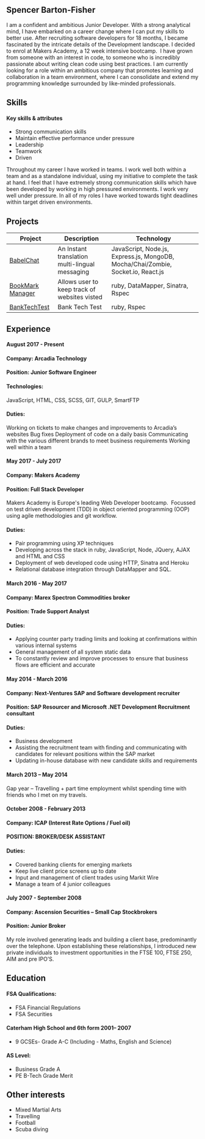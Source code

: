 ## Spencer Barton-Fisher

I am a confident and ambitious Junior Developer. With a strong analytical mind, I have embarked on a career change where I can put my skills to better use. After recruiting software developers for 18 months, I became fascinated by the intricate details of the Development landscape. I decided to enrol at Makers Academy, a 12 week intensive bootcamp.  I have grown from someone with an interest in code, to someone who is incredibly passionate about writing clean code using best practices. I am currently looking for a role within an ambitious company that promotes learning and collaboration in a team environment, where I can consolidate and extend my programming knowledge surrounded by like-minded professionals.

## Skills

#### Key skills & attributes

- Strong communication skills
- Maintain effective performance under pressure
- Leadership
- Teamwork
- Driven

Throughout my career I have worked in teams. I work well both within a team and as a standalone individual, using my initiative to complete the task at hand. I feel that I have extremely strong communication skills which have been developed by working in high pressured environments. I work very well under pressure. In all of my roles I have worked towards tight deadlines within target driven environments.

## Projects

 Project                                                               | Description   | Technology
 -------------                                                         | ------------- |----------
 [BabelChat](https://github.com/spencerbf/BabelChat)                | An Instant translation multi-lingual messaging | JavaScript, Node.js, Express.js, MongoDB, Mocha/Chai/Zombie, Socket.io, React.js
 [BookMark Manager](https://github.com/spencerbf/bookmark_manager/commits/master)               |Allows user to keep track of websites visted  | ruby, DataMapper, Sinatra, Rspec
 [BankTechTest](https://github.com/spencerbf/Bank-Account-Test-Tech)              | Bank Tech Test | ruby, Rspec


## Experience

#### August 2017 - Present

#### Company:		Arcadia Technology
#### Position:		Junior Software Engineer

#### Technologies:
JavaScript, HTML, CSS, SCSS, GIT, GULP, SmartFTP

#### Duties:
Working on tickets to make changes and improvements to Arcadia’s websites
Bug fixes
Deployment of code on a daily basis
Communicating with the various different brands to meet business requirements
Working well within a team

#### May 2017 - July 2017

#### Company:		Makers Academy
#### Position:		Full Stack Developer

Makers Academy is Europe's leading Web Developer bootcamp. 
Focussed on test driven development (TDD) in object oriented programming (OOP) using agile methodologies and git workflow.

#### Duties:
- Pair programming using XP techniques
- Developing across the stack in ruby, JavaScript, Node, JQuery, AJAX and HTML and CSS
- Deployment of web developed code using HTTP, Sinatra and Heroku
- Relational database integration through DataMapper and SQL.


#### March 2016 - May 2017

#### Company:		Marex Spectron Commodities broker
#### Position:		Trade Support Analyst

#### Duties:
- Applying counter party trading limits and looking at confirmations within various internal systems
- General management of all system static data
- To constantly review and improve processes to ensure that business flows are efficient and accurate

#### May 2014 - March 2016

#### Company:		Next-Ventures SAP and Software development recruiter
#### Position:	SAP Resourcer and Microsoft .NET Development Recruitment consultant

#### Duties:
- Business development
- Assisting the recruitment team with finding and communicating with candidates for relevant positions      within the SAP market
- Updating in-house database with new candidate skills and requirements


#### March 2013 – May 2014
Gap year – Travelling + part time employment whilst spending time with friends who I met on my travels.

#### October 2008 - February 2013

#### Company:		ICAP (Interest Rate Options / Fuel oil)
#### POSITION:		BROKER/DESK ASSISTANT

#### Duties:
- Covered banking clients for emerging markets
- Keep live client price screens up to date
- Input and management of client trades using Markit Wire
- Manage a team of 4 junior colleagues


#### July 2007 - September 2008

#### Company:		Ascension Securities – Small Cap Stockbrokers
#### Position:		Junior Broker

My role involved generating leads and building a client base, predominantly over the telephone.
Upon establishing these relationships, I introduced new private individuals to investment opportunities in the FTSE 100, FTSE 250, AIM and pre IPO’S.

## Education

#### FSA Qualifications:

- FSA Financial Regulations
- FSA Securities

#### Caterham High School and 6th form 2001– 2007

- 9 GCSEs- Grade A-C (Including - Maths, English and Science)

#### AS Level:

- Business 		Grade A
- PE B-Tech		Grade Merit

## Other interests

- Mixed Martial Arts
- Travelling
- Football
- Scuba diving
